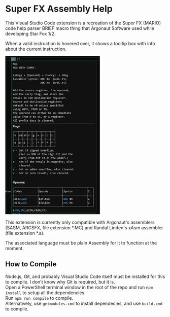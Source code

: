# Super FX Assembly Help

This Visual Studio Code extension is a recreation of the Super FX (MARIO) code help parser BRIEF macro thing that Argonaut Software used while developing Star Fox 1/2.  

When a valid instruction is hovered over, it shows a tooltip box with info about the current instruction.  

<img src="./img/example.png" title="" alt="example.png" width="298">

This extension is currently only compatible with Argonaut's assemblers (SASM, ARGSFX, file extension *.MC) and Randal Linden's xAsm assembler (file extension *.a).  

The associated language must be plain Assembly for it to function at the moment.

## How to Compile

Node.js, Git, and probably Visual Studio Code itself must be installed for this to compile. I don't know why Git is required, but it is.  
Open a PowerShell terminal window in the root of the repo and run ``npm install`` to setup all the dependencies.  
Run ``npm run compile`` to compile.  
Alternatively, use ``getmodules.cmd`` to install dependecies, and use ``build.cmd`` to compile.